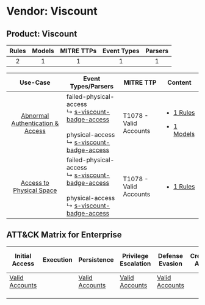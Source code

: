 Vendor: Viscount
================
Product: Viscount
-----------------
| Rules | Models | MITRE TTPs | Event Types | Parsers |
|:-----:|:------:|:----------:|:-----------:|:-------:|
|   2   |   1    |     1      |      1      |    1    |

|                                           Use-Case                                           | Event Types/Parsers                                                                                                                                                                                                     | MITRE TTP                  | Content                                                                                                                       |
|:--------------------------------------------------------------------------------------------:| ----------------------------------------------------------------------------------------------------------------------------------------------------------------------------------------------------------------------- | -------------------------- | ----------------------------------------------------------------------------------------------------------------------------- |
| [Abnormal Authentication & Access](../../../UseCases/uc_abnormal_authentication_&_access.md) |  failed-physical-access<br> ↳ [s-viscount-badge-access](Parsers/parserContent_s-viscount-badge-access.md)<br><br> physical-access<br> ↳ [s-viscount-badge-access](Parsers/parserContent_s-viscount-badge-access.md)<br> | T1078 - Valid Accounts<br> | [<ul><li>1 Rules</li></ul><ul><li>1 Models</li></ul>](Rules_Models/r_m_viscount_viscount_Abnormal_Authentication_&_Access.md) |
|         [Access to Physical Space](../../../UseCases/uc_access_to_physical_space.md)         |  failed-physical-access<br> ↳ [s-viscount-badge-access](Parsers/parserContent_s-viscount-badge-access.md)<br><br> physical-access<br> ↳ [s-viscount-badge-access](Parsers/parserContent_s-viscount-badge-access.md)<br> | T1078 - Valid Accounts<br> | [<ul><li>1 Rules</li></ul>](Rules_Models/r_m_viscount_viscount_Access_to_Physical_Space.md)                                   |

ATT&CK Matrix for Enterprise
----------------------------
| Initial Access                                                      | Execution | Persistence                                                         | Privilege Escalation                                                | Defense Evasion                                                     | Credential Access | Discovery | Lateral Movement | Collection | Command and Control | Exfiltration | Impact |
| ------------------------------------------------------------------- | --------- | ------------------------------------------------------------------- | ------------------------------------------------------------------- | ------------------------------------------------------------------- | ----------------- | --------- | ---------------- | ---------- | ------------------- | ------------ | ------ |
| [Valid Accounts](https://attack.mitre.org/techniques/T1078)<br><br> |           | [Valid Accounts](https://attack.mitre.org/techniques/T1078)<br><br> | [Valid Accounts](https://attack.mitre.org/techniques/T1078)<br><br> | [Valid Accounts](https://attack.mitre.org/techniques/T1078)<br><br> |                   |           |                  |            |                     |              |        |